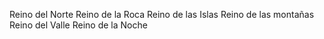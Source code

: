 Reino del Norte
Reino de la Roca
Reino de las Islas
Reino de las montañas
Reino del Valle
Reino de la Noche
